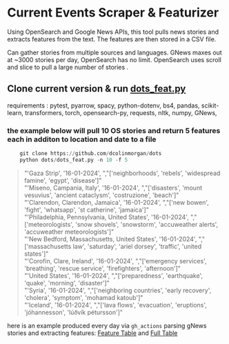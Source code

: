 # Current Events Scraper & Featurizer

Using OpenSearch and Google News APIs, this tool pulls news stories and extracts features from the text. The features are then stored in a CSV file.

Can gather stories from multiple sources and languages. GNews maxes out at ~3000 stories per day, OpenSearch has no limit.  OpenSearch uses scroll and slice to pull a large number of stories .

Clone current version & run [dots_feat.py](https://github.com/dcolinmorgan/dots/blob/main/dots/dots_feat.py)
--------------------------------------------------
requirements :
  pytest,
  pyarrow,
  spacy,
  python-dotenv,
  bs4,
  pandas,
  scikit-learn,
  transformers,
  torch,
  opensearch-py,
  requests,
  nltk,
  numpy,
  GNews,
 
### the example below will pull 10 OS stories and return 5 features each in additon to location and date to a file

```python
    git clone https://github.com/dcolinmorgan/dots
    python dots/dots_feat.py -n 10 -f 5  
```

>"'Gaza Strip', '16-01-2024', ","['neighborhoods', 'rebels', 'widespread famine', 'egypt', 'disease']" <br>
>"'Miseno, Campania, Italy', '16-01-2024', ","['disasters', 'mount vesuvius', 'ancient cataclysm', 'costruzione', 'beach']"<br>
>"'Clarendon, Clarendon, Jamaica', '16-01-2024', ","['new bowen', 'fight', 'whatsapp', 'st catherine', 'jamaica']"<br>
>"'Philadelphia, Pennsylvania, United States', '16-01-2024', ","['meteorologists', 'snow shovels', 'snowstorm', 'accuweather alerts', 'accuweather meteorologists']"<br>
>"'New Bedford, Massachusetts, United States', '16-01-2024', ","['massachusetts law', 'saturday', 'ariel dorsey', 'traffic', 'united states']"<br>
>"'Corofin, Clare, Ireland', '16-01-2024', ","['emergency services', 'breathing', 'rescue service', 'firefighters', 'afternoon']"<br>
>"'United States', '16-01-2024', ","['preparedness', 'earthquake', 'quake', 'morning', 'disaster']"<br>
>"'Syria', '16-01-2024', ","['neighboring countries', 'early recovery', 'cholera', 'symptom', 'mohamad katoub']"<br>
>"'Iceland', '16-01-2024', ","['lava flows', 'evacuation', 'eruptions', 'jóhannesson', 'lúðvík pétursson']"<br>


here is an example produced every day via `gh_actions` parsing gNews stories and extracting features:
 [Feature Table](DOTS/output/lobstr3_dots_feats.csv) and [Full Table](DOTS/output/full_lobstr3_dots_feats.csv)
